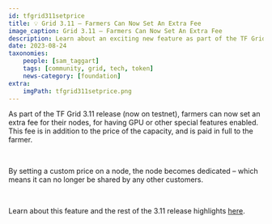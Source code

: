 ```yaml
---
id: tfgrid311setprice
title: 💡️️️️️️ Grid 3.11 – Farmers Can Now Set An Extra Fee
image_caption: Grid 3.11 – Farmers Can Now Set An Extra Fee
description: Learn about an exciting new feature as part of the TF Grid 3.11 release.
date: 2023-08-24
taxonomies:
    people: [sam_taggart]
    tags: [community, grid, tech, token]
    news-category: [foundation]
extra:
    imgPath: tfgrid311setprice.png
---
```


As part of the TF Grid 3.11 release (now on testnet), farmers can now set an extra fee for their nodes, for having GPU or other special features enabled. This fee is in addition to the price of the capacity, and is paid in full to the farmer.

<br/>

By setting a custom price on a node, the node becomes dedicated – which means it can no longer be shared by any other customers.

<br/>

Learn about this feature and the rest of the 3.11 release highlights [here](https://forum.threefold.io/t/tf-grid-release-3-11-testnet/4042).